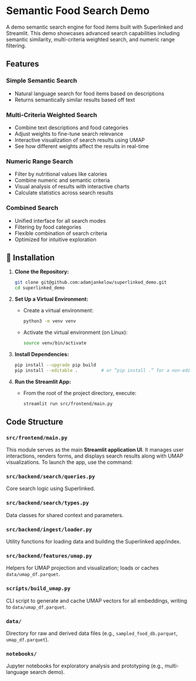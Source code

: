 # Semantic Food Search Demo

A demo semantic search engine for food items built with Superlinked and Streamlit. This demo showcases advanced search capabilities including semantic similarity, multi-criteria weighted search, and numeric range filtering.

## Features

### Simple Semantic Search
- Natural language search for food items based on descriptions
- Returns semantically similar results based off text


### Multi-Criteria Weighted Search  
- Combine text descriptions and food categories
- Adjust weights to fine-tune search relevance
- Interactive visualization of search results using UMAP
- See how different weights affect the results in real-time

### Numeric Range Search
- Filter by nutritional values like calories
- Combine numeric and semantic criteria
- Visual analysis of results with interactive charts
- Calculate statistics across search results

### Combined Search
- Unified interface for all search modes
- Filtering by food categories
- Flexible combination of search criteria
- Optimized for intuitive exploration


## 🔧 Installation

1. **Clone the Repository:**
   ```bash
   git clone git@github.com:adamjankelow/superlinked_demo.git
   cd superlinked_demo
   ```

2. **Set Up a Virtual Environment:**
   - Create a virtual environment:
     ```bash
     python3 -m venv venv
     ```
   - Activate the virtual environment (on Linux):
     ```bash
     source venv/bin/activate
     ```

3. **Install Dependencies:**
   ```bash
   pip install --upgrade pip build
   pip install --editable .         # or “pip install .” for a non-editable install
   ```

4. **Run the Streamlit App:**
   - From the root of the project directory, execute:
     ```bash
     streamlit run src/frontend/main.py
     ```


## Code Structure

### `src/frontend/main.py`
This module serves as the main **Streamlit application UI**. It manages user interactions, renders forms, and displays search results along with UMAP visualizations. To launch the app, use the command:

### `src/backend/search/queries.py`  
Core search logic using Superlinked.

### `src/backend/search/types.py`  
Data classes for shared context and parameters.

### `src/backend/ingest/loader.py`  
Utility functions for loading data and building the Superlinked app/index.

### `src/backend/features/umap.py`  
Helpers for UMAP projection and visualization; loads or caches `data/umap_df.parquet`.

### `scripts/build_umap.py`  
CLI script to generate and cache UMAP vectors for all embeddings, writing to `data/umap_df.parquet`.

### `data/`  
Directory for raw and derived data files (e.g., `sampled_food_db.parquet`, `umap_df.parquet`).

### `notebooks/`  
Jupyter notebooks for exploratory analysis and prototyping (e.g., multi-language search demo).

